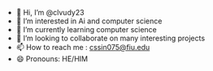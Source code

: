 - 👋 Hi, I’m @clvudy23
- 👀 I’m interested in Ai and computer science
- 🌱 I’m currently learning computer science
- 💞️ I’m looking to collaborate on many interesting projects
- 📫 How to reach me : cssin075@fiu.edu
- 😄 Pronouns: HE/HIM
  

<!---
clvudy23/clvudy23 is a ✨ special ✨ repository because its `README.md` (this file) appears on your GitHub profile.
You can click the Preview link to take a look at your changes.
--->
